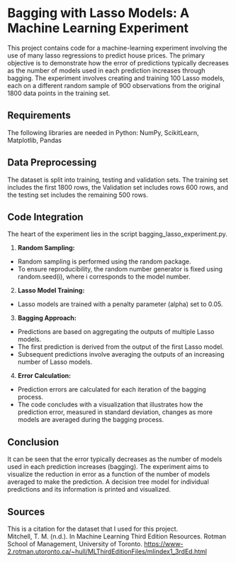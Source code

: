 # Bagging with Lasso Models: A Machine Learning Experiment <br />
This project contains code for a machine-learning experiment involving the use of many lasso regressions to predict house prices. 
The primary objective is to demonstrate how the error of predictions typically decreases as the number of models used in each prediction increases through bagging. 
The experiment involves creating and training 100 Lasso models, each on a different random sample of 900 observations from the original 1800 data points in the training set.

## Requirements <br />
The following libraries are needed in Python: NumPy, ScikitLearn, Matplotlib, Pandas

## Data Preprocessing <br />
The dataset is split into training, testing and validation sets. 
The training set includes the first 1800 rows, the Validation set includes rows 600 rows, and the testing set includes the remaining 500 rows. 

## Code Integration <br />
The heart of the experiment lies in the script bagging_lasso_experiment.py. 

1. **Random Sampling:**
- Random sampling is performed using the random package.
- To ensure reproducibility, the random number generator is fixed using random.seed(i), where i corresponds to the model number.

2. **Lasso Model Training:**
- Lasso models are trained with a penalty parameter (alpha) set to 0.05.

3. **Bagging Approach:**
- Predictions are based on aggregating the outputs of multiple Lasso models.
- The first prediction is derived from the output of the first Lasso model.
- Subsequent predictions involve averaging the outputs of an increasing number of Lasso models.

4. **Error Calculation:**
- Prediction errors are calculated for each iteration of the bagging process.
- The code concludes with a visualization that illustrates how the prediction error, measured in standard deviation, changes as more models are averaged during the bagging process.

## Conclusion <br />
It can be seen that the error typically decreases as the number of models used in each prediction increases (bagging). 
The experiment aims to visualize the reduction in error as a function of the number of models averaged to make the prediction.
A decision tree model for individual predictions and its information is printed and visualized.

## Sources <br /> 
This is a citation for the dataset that I used for this project.  
Mitchell, T. M. (n.d.). In Machine Learning Third Edition Resources. Rotman School of Management, University of Toronto. https://www-2.rotman.utoronto.ca/~hull/MLThirdEditionFiles/mlindex1_3rdEd.html 
